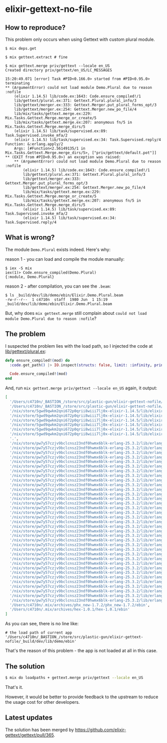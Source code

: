 # elixir-gettext-no-file

## How to reproduce?

This problem only occurs when using Gettext with custom plural module.

```
$ mix deps.get

$ mix gettext.extract # fine

$ mix gettext.merge priv/gettext --locale en_US
Created directory priv/gettext/en_US/LC_MESSAGES

15:20:49.071 [error] Task #PID<0.166.0> started from #PID<0.95.0> terminating
** (ArgumentError) could not load module Demo.Plural due to reason :nofile
    (elixir 1.14.5) lib/code.ex:1643: Code.ensure_compiled!/1
    lib/gettext/plural.ex:371: Gettext.Plural.plural_info/3
    lib/gettext/merger.ex:333: Gettext.Merger.put_plural_forms_opt/3
    lib/gettext/merger.ex:254: Gettext.Merger.new_po_file/4
    lib/mix/tasks/gettext.merge.ex:229: Mix.Tasks.Gettext.Merge.merge_or_create/5
    lib/mix/tasks/gettext.merge.ex:207: anonymous fn/5 in Mix.Tasks.Gettext.Merge.merge_dirs/5
    (elixir 1.14.5) lib/task/supervised.ex:89: Task.Supervised.invoke_mfa/2
    (elixir 1.14.5) lib/task/supervised.ex:34: Task.Supervised.reply/4
Function: &:erlang.apply/2
    Args: [#Function<2.56149135/1 in Mix.Tasks.Gettext.Merge.merge_dirs/5>, ["priv/gettext/default.pot"]]
** (EXIT from #PID<0.95.0>) an exception was raised:
    ** (ArgumentError) could not load module Demo.Plural due to reason :nofile
        (elixir 1.14.5) lib/code.ex:1643: Code.ensure_compiled!/1
        lib/gettext/plural.ex:371: Gettext.Plural.plural_info/3
        lib/gettext/merger.ex:333: Gettext.Merger.put_plural_forms_opt/3
        lib/gettext/merger.ex:254: Gettext.Merger.new_po_file/4
        lib/mix/tasks/gettext.merge.ex:229: Mix.Tasks.Gettext.Merge.merge_or_create/5
        lib/mix/tasks/gettext.merge.ex:207: anonymous fn/5 in Mix.Tasks.Gettext.Merge.merge_dirs/5
        (elixir 1.14.5) lib/task/supervised.ex:89: Task.Supervised.invoke_mfa/2
        (elixir 1.14.5) lib/task/supervised.ex:34: Task.Supervised.reply/4
```

## What is wrong?

The module `Demo.Plural` exists indeed. Here's why:

reason 1 - you can load and compile the module manually:

```
$ iex -S mix
iex(1)> Code.ensure_compiled(Demo.Plural)
{:module, Demo.Plural}
```

reason 2 - after compilation, you can see the `.beam`:

```
$ ls _build/dev/lib/demo/ebin/Elixir.Demo.Plural.beam
-rw-r--r--  1 c4710n  staff  1980 Jun  1 15:19 _build/dev/lib/demo/ebin/Elixir.Demo.Plural.beam
```

But, why does `mix gettext.merge` still complain about `could not load module Demo.Plural due to reason :nofile`?

## The problem

I suspected the problem lies with the load path, so I injected the code at [lib/gettext/plural.ex](https://github.com/plastic-forks/gettext/blob/d596823794ce0c8791ee9f8187698a4b60610f94/lib/gettext/plural.ex#L405):

```elixir
defp ensure_compiled!(mod) do
  :code.get_path() |> IO.inspect(structs: false, limit: :infinity, printable_limit: :infinity)

  Code.ensure_compiled!(mod)
end
```

And, run `mix gettext.merge priv/gettext --locale en_US` again, it output:

```elixir
[
  '/Users/c4710n/_BASTION_/store/src/plastic-gun/elixir-gettext-nofile/_build/dev/lib/gettext/ebin',
  '/Users/c4710n/_BASTION_/store/src/plastic-gun/elixir-gettext-nofile/_build/dev/lib/expo/ebin',
  '/nix/store/5gwd9qwkm2qni672p0qrii8wiii7lj0x-elixir-1.14.5/lib/elixir/bin/../lib/mix/ebin',
  '/nix/store/5gwd9qwkm2qni672p0qrii8wiii7lj0x-elixir-1.14.5/lib/elixir/bin/../lib/logger/ebin',
  '/nix/store/5gwd9qwkm2qni672p0qrii8wiii7lj0x-elixir-1.14.5/lib/elixir/bin/../lib/iex/ebin',
  '/nix/store/5gwd9qwkm2qni672p0qrii8wiii7lj0x-elixir-1.14.5/lib/elixir/bin/../lib/ex_unit/ebin',
  '/nix/store/5gwd9qwkm2qni672p0qrii8wiii7lj0x-elixir-1.14.5/lib/elixir/bin/../lib/elixir/ebin',
  '/nix/store/5gwd9qwkm2qni672p0qrii8wiii7lj0x-elixir-1.14.5/lib/elixir/bin/../lib/eex/ebin',
  '.',
  '/nix/store/pw7y57czjv9bclcnsz23ndf0hwmx6blk-erlang-25.3.2/lib/erlang/lib/kernel-8.5.4/ebin',
  '/nix/store/pw7y57czjv9bclcnsz23ndf0hwmx6blk-erlang-25.3.2/lib/erlang/lib/stdlib-4.3.1/ebin',
  '/nix/store/pw7y57czjv9bclcnsz23ndf0hwmx6blk-erlang-25.3.2/lib/erlang/lib/xmerl-1.3.31/ebin',
  '/nix/store/pw7y57czjv9bclcnsz23ndf0hwmx6blk-erlang-25.3.2/lib/erlang/lib/wx-2.2.2/ebin',
  '/nix/store/pw7y57czjv9bclcnsz23ndf0hwmx6blk-erlang-25.3.2/lib/erlang/lib/tools-3.5.3/ebin',
  '/nix/store/pw7y57czjv9bclcnsz23ndf0hwmx6blk-erlang-25.3.2/lib/erlang/lib/tftp-1.0.4/ebin',
  '/nix/store/pw7y57czjv9bclcnsz23ndf0hwmx6blk-erlang-25.3.2/lib/erlang/lib/syntax_tools-3.0.1/ebin',
  '/nix/store/pw7y57czjv9bclcnsz23ndf0hwmx6blk-erlang-25.3.2/lib/erlang/lib/ssl-10.9.1/ebin',
  '/nix/store/pw7y57czjv9bclcnsz23ndf0hwmx6blk-erlang-25.3.2/lib/erlang/lib/ssh-4.15.3/ebin',
  '/nix/store/pw7y57czjv9bclcnsz23ndf0hwmx6blk-erlang-25.3.2/lib/erlang/lib/snmp-5.13.5/ebin',
  '/nix/store/pw7y57czjv9bclcnsz23ndf0hwmx6blk-erlang-25.3.2/lib/erlang/lib/sasl-4.2/ebin',
  '/nix/store/pw7y57czjv9bclcnsz23ndf0hwmx6blk-erlang-25.3.2/lib/erlang/lib/runtime_tools-1.19/ebin',
  '/nix/store/pw7y57czjv9bclcnsz23ndf0hwmx6blk-erlang-25.3.2/lib/erlang/lib/reltool-0.9.1/ebin',
  '/nix/store/pw7y57czjv9bclcnsz23ndf0hwmx6blk-erlang-25.3.2/lib/erlang/lib/public_key-1.13.3/ebin',
  '/nix/store/pw7y57czjv9bclcnsz23ndf0hwmx6blk-erlang-25.3.2/lib/erlang/lib/parsetools-2.4.1/ebin',
  '/nix/store/pw7y57czjv9bclcnsz23ndf0hwmx6blk-erlang-25.3.2/lib/erlang/lib/os_mon-2.8.2/ebin',
  '/nix/store/pw7y57czjv9bclcnsz23ndf0hwmx6blk-erlang-25.3.2/lib/erlang/lib/observer-2.14/ebin',
  '/nix/store/pw7y57czjv9bclcnsz23ndf0hwmx6blk-erlang-25.3.2/lib/erlang/lib/mnesia-4.21.4/ebin',
  '/nix/store/pw7y57czjv9bclcnsz23ndf0hwmx6blk-erlang-25.3.2/lib/erlang/lib/megaco-4.4.3/ebin',
  '/nix/store/pw7y57czjv9bclcnsz23ndf0hwmx6blk-erlang-25.3.2/lib/erlang/lib/inets-8.3.1/ebin',
  '/nix/store/pw7y57czjv9bclcnsz23ndf0hwmx6blk-erlang-25.3.2/lib/erlang/lib/ftp-1.1.4/ebin',
  '/nix/store/pw7y57czjv9bclcnsz23ndf0hwmx6blk-erlang-25.3.2/lib/erlang/lib/eunit-2.8.2/ebin',
  '/nix/store/pw7y57czjv9bclcnsz23ndf0hwmx6blk-erlang-25.3.2/lib/erlang/lib/et-1.6.5/ebin',
  '/nix/store/pw7y57czjv9bclcnsz23ndf0hwmx6blk-erlang-25.3.2/lib/erlang/lib/erts-13.2.2/ebin',
  '/nix/store/pw7y57czjv9bclcnsz23ndf0hwmx6blk-erlang-25.3.2/lib/erlang/lib/erl_interface-5.3.2/ebin',
  '/nix/store/pw7y57czjv9bclcnsz23ndf0hwmx6blk-erlang-25.3.2/lib/erlang/lib/erl_docgen-1.4/ebin',
  '/nix/store/pw7y57czjv9bclcnsz23ndf0hwmx6blk-erlang-25.3.2/lib/erlang/lib/eldap-1.2.11/ebin',
  '/nix/store/pw7y57czjv9bclcnsz23ndf0hwmx6blk-erlang-25.3.2/lib/erlang/lib/edoc-1.2/ebin',
  '/nix/store/pw7y57czjv9bclcnsz23ndf0hwmx6blk-erlang-25.3.2/lib/erlang/lib/diameter-2.2.7/ebin',
  '/nix/store/pw7y57czjv9bclcnsz23ndf0hwmx6blk-erlang-25.3.2/lib/erlang/lib/dialyzer-5.0.5/ebin',
  '/nix/store/pw7y57czjv9bclcnsz23ndf0hwmx6blk-erlang-25.3.2/lib/erlang/lib/debugger-5.3.1/ebin',
  '/nix/store/pw7y57czjv9bclcnsz23ndf0hwmx6blk-erlang-25.3.2/lib/erlang/lib/crypto-5.1.4/ebin',
  '/nix/store/pw7y57czjv9bclcnsz23ndf0hwmx6blk-erlang-25.3.2/lib/erlang/lib/compiler-8.2.6/ebin',
  '/nix/store/pw7y57czjv9bclcnsz23ndf0hwmx6blk-erlang-25.3.2/lib/erlang/lib/common_test-1.24/ebin',
  '/nix/store/pw7y57czjv9bclcnsz23ndf0hwmx6blk-erlang-25.3.2/lib/erlang/lib/asn1-5.0.21/ebin',
  '/Users/c4710n/.mix/archives/phx_new-1.7.2/phx_new-1.7.2/ebin',
  '/Users/c4710n/.mix/archives/hex-1.0.1/hex-1.0.1/ebin'
]
```

As you can see, there is no line like:

```
# the load path of current app
'/Users/c4710n/_BASTION_/store/src/plastic-gun/elixir-gettext-nofile/_build/dev/lib/demo/ebin'
```

That's the reason of this problem - the app is not loaded at all in this case.

## The solution

```sh
$ mix do loadpaths + gettext.merge priv/gettext --locale en_US
```

That's it.

However, it would be better to provide feedback to the upstream to reduce the usage cost for other developers.

## Latest updates

The solution has been merged by <https://github.com/elixir-gettext/gettext/pull/365>.
